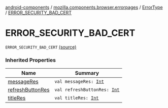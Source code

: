 [android-components](../../index.md) / [mozilla.components.browser.errorpages](../index.md) / [ErrorType](index.md) / [ERROR_SECURITY_BAD_CERT](./-e-r-r-o-r_-s-e-c-u-r-i-t-y_-b-a-d_-c-e-r-t.md)

# ERROR_SECURITY_BAD_CERT

`ERROR_SECURITY_BAD_CERT` [(source)](https://github.com/mozilla-mobile/android-components/blob/master/components/browser/errorpages/src/main/java/mozilla/components/browser/errorpages/ErrorPages.kt#L83)

### Inherited Properties

| Name | Summary |
|---|---|
| [messageRes](message-res.md) | `val messageRes: `[`Int`](https://kotlinlang.org/api/latest/jvm/stdlib/kotlin/-int/index.html) |
| [refreshButtonRes](refresh-button-res.md) | `val refreshButtonRes: `[`Int`](https://kotlinlang.org/api/latest/jvm/stdlib/kotlin/-int/index.html) |
| [titleRes](title-res.md) | `val titleRes: `[`Int`](https://kotlinlang.org/api/latest/jvm/stdlib/kotlin/-int/index.html) |
